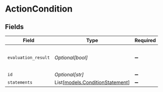 # ActionCondition


## Fields

| Field                                                              | Type                                                               | Required                                                           | Description                                                        |
| ------------------------------------------------------------------ | ------------------------------------------------------------------ | ------------------------------------------------------------------ | ------------------------------------------------------------------ |
| `evaluation_result`                                                | *Optional[bool]*                                                   | :heavy_minus_sign:                                                 | Result of the condition evaluation                                 |
| `id`                                                               | *Optional[str]*                                                    | :heavy_minus_sign:                                                 | N/A                                                                |
| `statements`                                                       | List[[models.ConditionStatement](../models/conditionstatement.md)] | :heavy_minus_sign:                                                 | N/A                                                                |